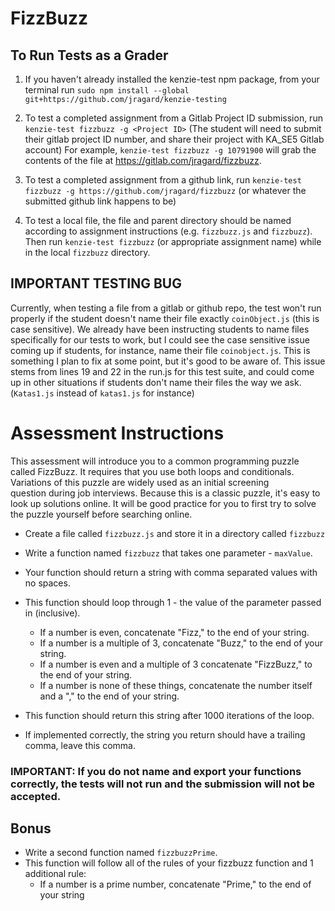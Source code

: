 # FizzBuzz

## To Run Tests as a Grader

1.  If you haven't already installed the kenzie-test npm package, from your terminal run `sudo npm install --global git+https://github.com/jragard/kenzie-testing`

2.  To test a completed assignment from a Gitlab Project ID submission, run `kenzie-test fizzbuzz -g <Project ID>`  (The student will need to submit their gitlab project ID number, and share their project with KA_SE5 Gitlab account) For example, `kenzie-test fizzbuzz -g 10791900` will grab the contents of the file at https://gitlab.com/jragard/fizzbuzz.

3. To test a completed assignment from a github link, run `kenzie-test fizzbuzz -g https://github.com/jragard/fizzbuzz` (or whatever the submitted github link happens to be)

4. To test a local file, the file and parent directory should be named according to assignment instructions (e.g. `fizzbuzz.js` and `fizzbuzz`).  Then run `kenzie-test fizzbuzz` (or appropriate assignment name) while in the local `fizzbuzz` directory.

## IMPORTANT TESTING BUG ##

Currently, when testing a file from a gitlab or github repo, the test won't run properly if the student doesn't name their file exactly `coinObject.js` (this is case sensitive).  We already have been instructing students to name files specifically for our tests to work, but I could see the case sensitive issue coming up if students, for instance, name their file `coinobject.js`.  This is something I plan to fix at some point, but it's good to be aware of.  This issue stems from lines 19 and 22 in the run.js for this test suite, and could come up in other situations if students don't name their files the way we ask.  (`Katas1.js` instead of `katas1.js` for instance)

# Assessment Instructions

This assessment will introduce you to a common programming puzzle called FizzBuzz. It requires that you use both loops and conditionals. Variations of this puzzle are widely used as an initial screening question during job interviews.
Because this is a classic puzzle, it's easy to look up solutions online. It will be good practice for you to first try to solve the puzzle yourself before searching online.

- Create a file called `fizzbuzz.js` and store it in a directory called `fizzbuzz`

- Write a function named `fizzbuzz` that takes one parameter - `maxValue`.
- Your function should return a string with comma separated values with no spaces.
- This function should loop through 1 - the value of the parameter passed in (inclusive).
  - If a number is even, concatenate "Fizz," to the end of your string.
  - If a number is a multiple of 3, concatenate "Buzz," to the end of your string.
  - If a number is even and a multiple of 3 concatenate "FizzBuzz," to the end of your string.
  - If a number is none of these things, concatenate the number itself and a "," to the end of your string.
- This function should return this string after 1000 iterations of the loop.
- If implemented correctly, the string you return should have a trailing comma, leave this comma.

### IMPORTANT: If you do not name and export your functions correctly, the tests will not run and the submission will not be accepted.

## Bonus

- Write a second function named `fizzbuzzPrime`.
- This function will follow all of the rules of your fizzbuzz function and 1 additional rule:
  - If a number is a prime number, concatenate "Prime," to the end of your string
